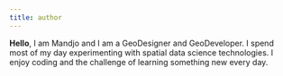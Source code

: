 ```yaml
---
title: author
---
```


**Hello**, I am Mandjo and I am a GeoDesigner and GeoDeveloper. I spend most of my day experimenting with spatial data science technologies. I enjoy coding and the challenge of learning something new every day.
